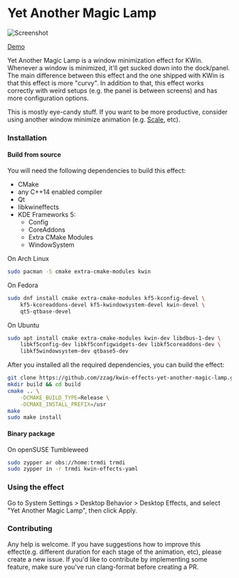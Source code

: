 # Yet Another Magic Lamp

![Screenshot](doc/Screenshot.png)

[Demo](https://www.youtube.com/watch?v=BR4bUwFZDS8)

Yet Another Magic Lamp is a window minimization effect for KWin. Whenever a window
is minimized, it'll get sucked down into the dock/panel. The main difference
between this effect and the one shipped with KWin is that this effect is more
"curvy". In addition to that, this effect works correctly with weird setups
(e.g. the panel is between screens) and has more configuration options.

This is mostly eye-candy stuff. If you want to be more productive, consider
using another window minimize animation (e.g. [Scale](https://store.kde.org/p/1267839/), etc).

### Installation

#### Build from source

You will need the following dependencies to build this effect:
* CMake
* any C++14 enabled compiler
* Qt
* libkwineffects
* KDE Frameworks 5:
    - Config
    - CoreAddons
    - Extra CMake Modules
    - WindowSystem

On Arch Linux

```sh
sudo pacman -S cmake extra-cmake-modules kwin
```

On Fedora

```sh
sudo dnf install cmake extra-cmake-modules kf5-kconfig-devel \
    kf5-kcoreaddons-devel kf5-kwindowsystem-devel kwin-devel \
    qt5-qtbase-devel
```

On Ubuntu

```sh
sudo apt install cmake extra-cmake-modules kwin-dev libdbus-1-dev \
    libkf5config-dev libkf5configwidgets-dev libkf5coreaddons-dev \
    libkf5windowsystem-dev qtbase5-dev
```

After you installed all the required dependencies, you can build
the effect:

```sh
git clone https://github.com/zzag/kwin-effects-yet-another-magic-lamp.git
mkdir build && cd build
cmake .. \
    -DCMAKE_BUILD_TYPE=Release \
    -DCMAKE_INSTALL_PREFIX=/usr
make
sudo make install
```

#### Binary package

On openSUSE Tumbleweed

```sh
sudo zypper ar obs://home:trmdi trmdi
sudo zypper in -r trmdi kwin-effects-yaml
```

### Using the effect

Go to System Settings > Desktop Behavior > Desktop Effects, and select
"Yet Another Magic Lamp", then click Apply.

### Contributing

Any help is welcome. If you have suggestions how to improve this effect(e.g.
different duration for each stage of the animation, etc), please create a new
issue. If you'd like to contribute by implementing some feature, make sure
you've run clang-format before creating a PR.
